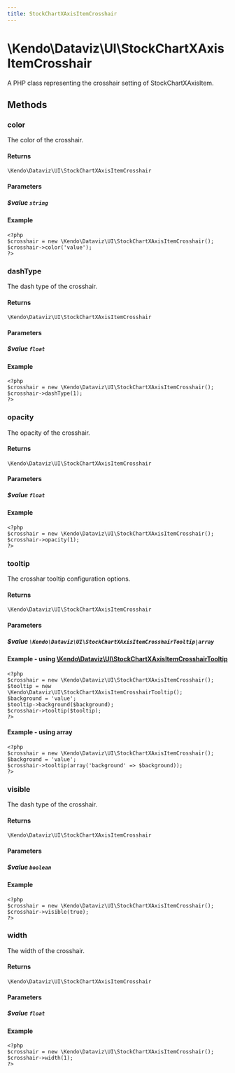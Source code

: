 ```yaml
---
title: StockChartXAxisItemCrosshair
---
```


# \Kendo\Dataviz\UI\StockChartXAxisItemCrosshair

A PHP class representing the crosshair setting of StockChartXAxisItem.


## Methods

### color
The color of the crosshair.

#### Returns
`\Kendo\Dataviz\UI\StockChartXAxisItemCrosshair`

#### Parameters

##### $value `string`



#### Example 
    <?php
    $crosshair = new \Kendo\Dataviz\UI\StockChartXAxisItemCrosshair();
    $crosshair->color('value');
    ?>

### dashType
The dash type of the crosshair.

#### Returns
`\Kendo\Dataviz\UI\StockChartXAxisItemCrosshair`

#### Parameters

##### $value `float`



#### Example 
    <?php
    $crosshair = new \Kendo\Dataviz\UI\StockChartXAxisItemCrosshair();
    $crosshair->dashType(1);
    ?>

### opacity
The opacity of the crosshair.

#### Returns
`\Kendo\Dataviz\UI\StockChartXAxisItemCrosshair`

#### Parameters

##### $value `float`



#### Example 
    <?php
    $crosshair = new \Kendo\Dataviz\UI\StockChartXAxisItemCrosshair();
    $crosshair->opacity(1);
    ?>

### tooltip

The crosshar tooltip configuration options.

#### Returns
`\Kendo\Dataviz\UI\StockChartXAxisItemCrosshair`

#### Parameters

##### $value `\Kendo\Dataviz\UI\StockChartXAxisItemCrosshairTooltip|array`


#### Example - using [\Kendo\Dataviz\UI\StockChartXAxisItemCrosshairTooltip](/api/wrappers/php/Kendo/Dataviz/UI/StockChartXAxisItemCrosshairTooltip)
    <?php
    $crosshair = new \Kendo\Dataviz\UI\StockChartXAxisItemCrosshair();
    $tooltip = new \Kendo\Dataviz\UI\StockChartXAxisItemCrosshairTooltip();
    $background = 'value';
    $tooltip->background($background);
    $crosshair->tooltip($tooltip);
    ?>

#### Example - using array

    <?php
    $crosshair = new \Kendo\Dataviz\UI\StockChartXAxisItemCrosshair();
    $background = 'value';
    $crosshair->tooltip(array('background' => $background));
    ?>

### visible
The dash type of the crosshair.

#### Returns
`\Kendo\Dataviz\UI\StockChartXAxisItemCrosshair`

#### Parameters

##### $value `boolean`



#### Example 
    <?php
    $crosshair = new \Kendo\Dataviz\UI\StockChartXAxisItemCrosshair();
    $crosshair->visible(true);
    ?>

### width
The width of the crosshair.

#### Returns
`\Kendo\Dataviz\UI\StockChartXAxisItemCrosshair`

#### Parameters

##### $value `float`



#### Example 
    <?php
    $crosshair = new \Kendo\Dataviz\UI\StockChartXAxisItemCrosshair();
    $crosshair->width(1);
    ?>

